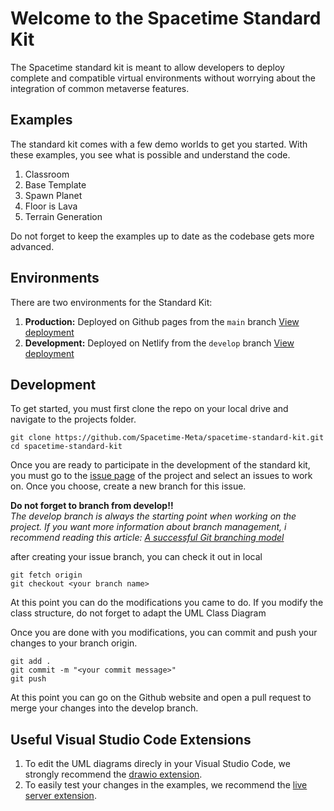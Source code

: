 # Welcome to the Spacetime Standard Kit

The Spacetime standard kit is meant to allow developers to deploy complete and compatible virtual environments without worrying about the integration of common metaverse features.

## Examples

The standard kit comes with a few demo worlds to get you started. With these examples, you see what is possible and understand the code.
1. Classroom
2. Base Template
3. Spawn Planet
4. Floor is Lava
5. Terrain Generation

Do not forget to keep the examples up to date as the codebase gets more advanced. 

## Environments
There are two environments for the Standard Kit:
1. **Production:** Deployed on Github pages from the `main` branch [View deployment](https://spacetime-meta.github.io/spacetime-standard-kit/)
2. **Development:** Deployed on Netlify from the `develop` branch [View deployment](https://stdkit-dev.netlify.app/)

## Development

To get started, you must first clone the repo on your local drive and navigate to the projects folder.
```
git clone https://github.com/Spacetime-Meta/spacetime-standard-kit.git
cd spacetime-standard-kit
```

Once you are ready to participate in the development of the standard kit, you must go to the [issue page](https://github.com/Spacetime-Meta/spacetime-standard-kit/issues) of the project and select an issues to work on. Once you choose, create a new branch for this issue. 

**Do not forget to branch from develop!!**  
*The develop branch is always the starting point when working on the project. If you want more information about branch management, i recommend reading this article: [A successful Git branching model](https://nvie.com/posts/a-successful-git-branching-model/)*

after creating your issue branch, you can check it out in local
```
git fetch origin
git checkout <your branch name>
```

At this point you can do the modifications you came to do. If you modify the class structure, do not forget to adapt the UML Class Diagram

Once you are done with you modifications, you can commit and push your changes to your branch origin.
```
git add .
git commit -m "<your commit message>"
git push
```

At this point you can go on the Github website and open a pull request to merge your changes into the develop branch.

## Useful Visual Studio Code Extensions
1. To edit the UML diagrams direcly in your Visual Studio Code, we strongly recommend the [drawio extension](https://marketplace.visualstudio.com/items?itemName=hediet.vscode-drawio).
2. To easily test your changes in the examples, we recommend the [live server extension](https://marketplace.visualstudio.com/items?itemName=ritwickdey.LiveServer).
